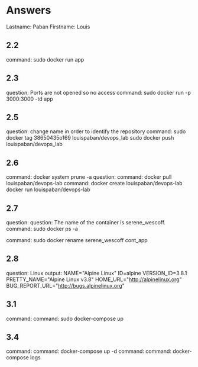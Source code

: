# Answers

Lastname: Paban
Firstname: Louis 

## 2.2
command: sudo docker run app

## 2.3
question: Ports are not opened so no access
command: sudo docker run -p 3000:3000 -td app

## 2.5
question: change name in order to identify the repository
command: sudo docker tag 38650435o169 louispaban/devops_lab
         sudo docker push louispaban/devops_lab

## 2.6
command: docker system prune -a
question:
command: docker pull louispaban/devops-lab
command: docker create louispaban/devops-lab
         docker run louispaban/devops-lab

## 2.7
question: 
question: The name of the container is serene_wescoff.
command: sudo docker ps -a

command: sudo docker rename serene_wescoff cont_app

## 2.8
question: 
Linux output: 
NAME="Alpine Linux" 
ID=alpine 
VERSION_ID=3.8.1 
PRETTY_NAME="Alpine Linux v3.8" 
HOME_URL="http://alpinelinux.org" 
BUG_REPORT_URL="http://bugs.alpinelinux.org"

## 3.1
command: command: sudo docker-compose up

## 3.4
command: command: docker-compose up -d
command: command: docker-compose logs
